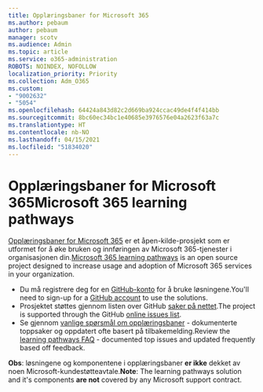 ```yaml
---
title: Opplæringsbaner for Microsoft 365
ms.author: pebaum
author: pebaum
manager: scotv
ms.audience: Admin
ms.topic: article
ms.service: o365-administration
ROBOTS: NOINDEX, NOFOLLOW
localization_priority: Priority
ms.collection: Adm_O365
ms.custom:
- "9002632"
- "5054"
ms.openlocfilehash: 64424a843d82c2d669ba924ccac49de4f4f414bb
ms.sourcegitcommit: 8bc60ec34bc1e40685e3976576e04a2623f63a7c
ms.translationtype: HT
ms.contentlocale: nb-NO
ms.lasthandoff: 04/15/2021
ms.locfileid: "51834020"
---
```

# <a name="microsoft-365-learning-pathways"></a><span data-ttu-id="85763-102">Opplæringsbaner for Microsoft 365</span><span class="sxs-lookup"><span data-stu-id="85763-102">Microsoft 365 learning pathways</span></span>

<span data-ttu-id="85763-103">[Opplæringsbaner for Microsoft 365](https://docs.microsoft.com/office365/customlearning/) er et åpen-kilde-prosjekt som er utformet for å øke bruken og innføringen av Microsoft 365-tjenester i organisasjonen din.</span><span class="sxs-lookup"><span data-stu-id="85763-103">[Microsoft 365 learning pathways](https://docs.microsoft.com/office365/customlearning/) is an open source project designed to increase usage and adoption of Microsoft 365 services in your organization.</span></span>

- <span data-ttu-id="85763-104">Du må registrere deg for en [GitHub-konto](https://aka.ms/joingithub) for å bruke løsningene.</span><span class="sxs-lookup"><span data-stu-id="85763-104">You'll need to sign-up for a [GitHub account](https://aka.ms/joingithub) to use the solutions.</span></span>
- <span data-ttu-id="85763-105">Prosjektet støttes gjennom listen over GitHub [saker på nettet](https://aka.ms/CustomLearningHelp).</span><span class="sxs-lookup"><span data-stu-id="85763-105">The project is supported through the GitHub [online issues list](https://aka.ms/CustomLearningHelp).</span></span>
- <span data-ttu-id="85763-106">Se gjennom [vanlige spørsmål om opplæringsbaner](https://docs.microsoft.com/office365/customlearning/faq) - dokumenterte toppsaker og oppdatert ofte basert på tilbakemelding.</span><span class="sxs-lookup"><span data-stu-id="85763-106">Review the [learning pathways FAQ](https://docs.microsoft.com/office365/customlearning/faq) - documented top issues and updated frequently based off feedback.</span></span>

<span data-ttu-id="85763-107">**Obs**: løsningene og komponentene i opplæringsbaner **er ikke** dekket av noen Microsoft-kundestøtteavtale.</span><span class="sxs-lookup"><span data-stu-id="85763-107">**Note**: The learning pathways solution and it's components **are not** covered by any Microsoft support contract.</span></span>

